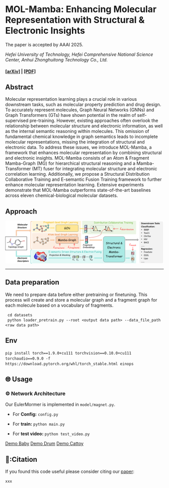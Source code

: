# MOL-Mamba: Enhancing Molecular Representation with Structural & Electronic Insights

The paper is accepted by AAAI 2025.

_Hefei University of Technology, Hefei Comprehensive National Science Center, Anhui Zhonghuitong Technology Co., Ltd._

#### [\[arXiv\]](xxx) | [\[PDF\]](xx)



## Abstract

Molecular representation learning plays a crucial role in various downstream tasks, such as molecular property prediction and drug design. To accurately represent molecules, Graph Neural Networks (GNNs) and Graph Transformers (GTs) have shown potential in the realm of self-supervised pre-training. However, existing approaches often overlook the relationship between molecular structure and electronic information, as well as the internal semantic reasoning within molecules. This omission of fundamental chemical knowledge in graph semantics leads to incomplete molecular representations, missing the integration of structural and electronic data. To address these issues, we introduce MOL-Mamba, a framework that enhances molecular representation by combining structural and electronic insights. MOL-Mamba consists of an Atom & Fragment Mamba-Graph (MG) for hierarchical structural reasoning and a Mamba-Transformer (MT) fuser for integrating molecular structure and electronic correlation learning. Additionally, we propose a Structural Distribution Collaborative Training and E-semantic Fusion Training framework to further enhance molecular representation learning. Extensive experiments demonstrate that MOL-Mamba outperforms state-of-the-art baselines across eleven chemical-biological molecular datasets. 


## Approach

![test](assert/fig_mamba-fusion1_01.png)

---

## Data preparation

We need to prepare data before either pretraining or finetuning. This process will create and store a molecular graph and a fragment graph for each molecule based on a vocabulary of fragments.

```
 cd datasets 
 python loader_pretrain.py --root <output data path> --data_file_path <raw data path>
```

## Env

`pip install torch==1.9.0+cu111 torchvision==0.10.0+cu111 torchaudio==0.9.0 -f https://download.pytorch.org/whl/torch_stable.html einops`

## 🌐 Usage

### ⚙ Network Architecture

Our EulerMormer is implemented in `model/magnet.py`.

- For **Config:** `config.py`

- For **train:** `python main.py`

- For **test video:** `python test_video.py`

[Demo Baby](https://github.com/VUT-HFUT/EulerMormer/blob/main/fig/baby.avi)
[Demo Drum](https://github.com/VUT-HFUT/EulerMormer/blob/main/fig/drum.avi)
[Demo Cattoy](https://github.com/VUT-HFUT/EulerMormer/blob/main/fig/cattoy.avi)

## 🔖:Citation

If you found this code useful please consider citing our [paper](xxxx):

    xxx
